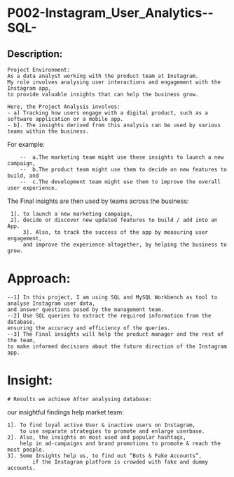 # P002-Instagram_User_Analytics--SQL-

## Description:
	Project Environment: 
	As a data analyst working with the product team at Instagram. 
 	My role involves analysing user interactions and engagement with the Instagram app,
  	to provide valuable insights that can help the business grow.
   
	Here, the Project Analysis involves:																	- a] Tracking how users engage with a digital product, such as a software application or a mobile app. 									- b]. The insights derived from this analysis can be used by various teams within the business.

 
  For example:
  
		--	a.The marketing team might use these insights to launch a new campaign, 
		--	b.The product team might use them to decide on new features to build, and 
		--	c.The development team might use them to improve the overall user experience.

  
 The Final insights are then used by teams across the business: 
  
  	 1]. to launch a new marketing campaign, 
   	 2]. decide or discover new updated features to build / add into an App. 
    	 3]. Also, to track the success of the app by measuring user engagement,
     	 and improve the experience altogether, by helping the business to grow.

# Approach:
	--1] In this project, I am using SQL and MySQL Workbench as tool to analyse Instagram user data,
  	and answer questions posed by the management team. 
 	--2] Use SQL queries to extract the required information from the database, 
  	ensuring the accuracy and efficiency of the queries.
  	--3] The Final insights will help the product manager and the rest of the team,
   	to make informed decisions about the future direction of the Instagram app.

# Insight:
	# Results we achieve After analysing database: 
 
 our insightful findings help market team: 
  
	1]. To find loyal active User & inactive users on Instagram,
 		to use separate strategies to promote and enlarge userbase.
  	2]. Also, the insights on most used and popular hashtags, 
   		help in ad-campaigns and brand promotions to promote & reach the most people.
   	3]. Some Insights help us, to find out “Bots & Fake Accounts”, 
    		if the Instagram platform is crowded with fake and dummy accounts.
